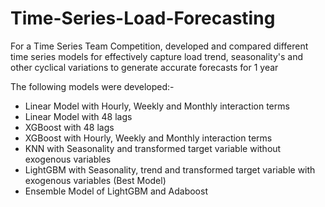 # Time-Series-Load-Forecasting
For a Time Series Team Competition, developed and compared different time series models for effectively capture load trend, seasonality's and other cyclical variations to generate accurate forecasts for 1 year

The following models were developed:-
- Linear Model with Hourly, Weekly and Monthly interaction terms
- Linear Model with 48 lags
- XGBoost with 48 lags
- XGBoost with Hourly, Weekly and Monthly interaction terms
- KNN with Seasonality and transformed target variable without exogenous variables
- LightGBM with Seasonality, trend and transformed target variable with exogenous variables (Best Model)
- Ensemble Model of LightGBM and Adaboost
